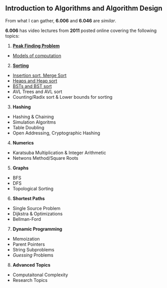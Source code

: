 Introduction to Algorithms and Algorithm Design
-----------------------------------------------
From what I can gather, **6.006** and **6.046** are *similar*.

**6.006** has video lectures from **2011** posted online covering the following topics:

1. [**Peak Finding Problem**](./lect1.md)
  * [Models of computation](./lect1_5.md)
2. [**Sorting**](./lect2.md)
  * [Insertion sort, Merge Sort](./lect2.md#basic-algorithms)
  * [Heaps and Heap sort](./lect2.md#heaps--heap-sort)
  * [BSTs and BST sort](./lect2.md#bst)
  * AVL Trees and AVL sort
  * Counting/Radix sort & Lower bounds for sorting
3. **Hashing**
  * Hashing & Chaining
  * Simulation Algoritms
  * Table Doubling 
  * Open Addressing, Cryptographic Hashing
4. **Numerics**
  * Karatsuba Multiplication & Integer Arithmetic
  * Netwons Method/Square Roots
5. **Graphs**
  * BFS
  * DFS
  * Topological Sorting
6. **Shortest Paths**
  * Single Source Problem
  * Dijkstra & Optimizations
  * Bellman-Ford
7. **Dynamic Programming**
  * Memoization
  * Parent Pointers
  * String Subproblems
  * *Guessing* Problems
8. **Advanced Topics**
  * Computaitonal Complexity
  * Research Topics


